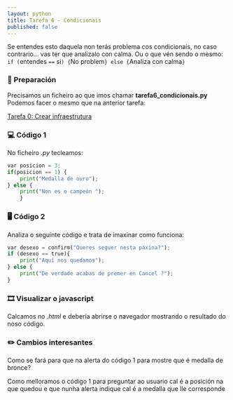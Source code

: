 ```yaml
---
layout: python
title: Tarefa 6 - Condicionais
published: false
---
```


Se entendes esto daquela non terás problema cos condicionais, no caso contrario... vas ter que analizalo con calma. Ou o que vén sendo o mesmo: `if (`entendes `==` si`) {`No problem`} else {`Analiza con calma`}`

### 🧺 Preparación

Precisamos un ficheiro ao que imos chamar **tarefa6_condicionais.py** Podemos facer o mesmo que na anterior tarefa:

[ Tarefa 0: Crear infraestrutura](../t0)

### 💻 Código 1

No ficheiro *.py* tecleamos:
```python
var posicion = 3;
if(posicion == 1) {
	print("Medalla de ouro");
} else {
    print("Non es o campeón ");
    }
```

### 🖥 Código 2

Analiza o  seguinte código e trata de imaxinar como funciona:

```python
var desexo = confirm("Queres seguer nesta páxina?");
if (desexo == true){
	print("Aquí nos quedamos");
} else {
	print("De verdade acabas de premer en Cancel ?");
}
```

### 🎞 Visualizar o javascript

Calcamos no *.html* e debería abrirse o navegador mostrando o resultado do noso código.

### ✏️ Cambios interesantes

Como se fará para que na alerta do código 1 para mostre que é medalla de bronce? 

Como melloramos o código 1 para preguntar ao usuario cal é a posición na que quedou e que nunha alerta indique cal é a medalla que lle corresponde